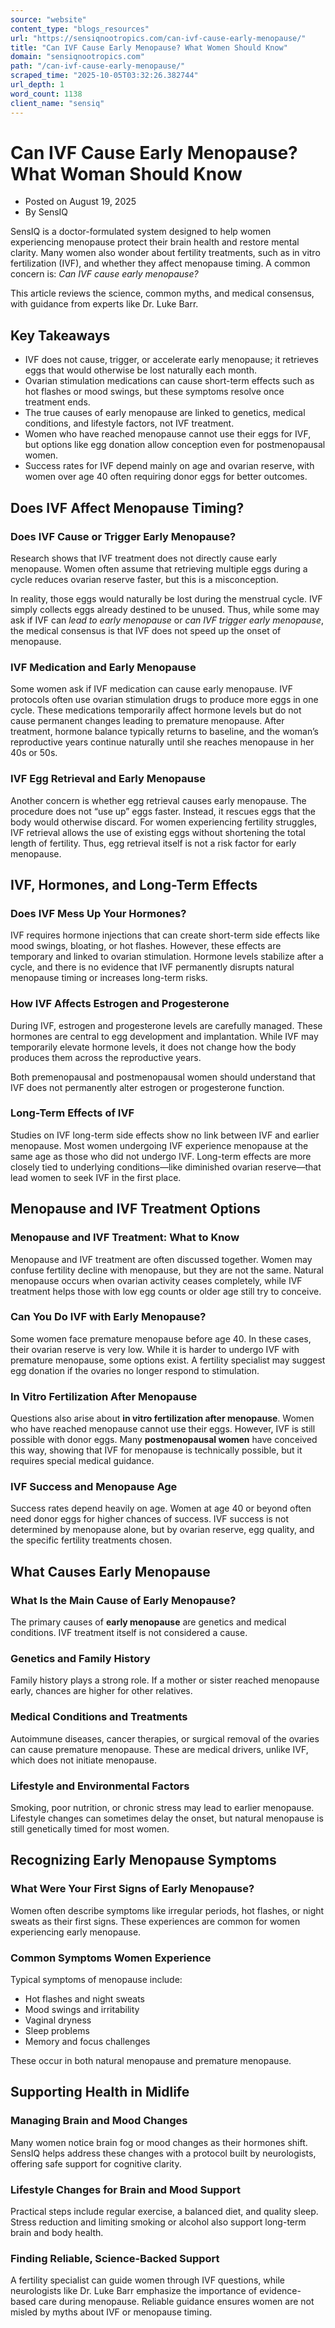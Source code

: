 ```yaml
---
source: "website"
content_type: "blogs_resources"
url: "https://sensiqnootropics.com/can-ivf-cause-early-menopause/"
title: "Can IVF Cause Early Menopause? What Women Should Know"
domain: "sensiqnootropics.com"
path: "/can-ivf-cause-early-menopause/"
scraped_time: "2025-10-05T03:32:26.382744"
url_depth: 1
word_count: 1138
client_name: "sensiq"
---
```


# Can IVF Cause Early Menopause? What Woman Should Know

*   Posted on August 19, 2025
*   By SensIQ

SensIQ is a doctor-formulated system designed to help women experiencing menopause protect their brain health and restore mental clarity. Many women also wonder about fertility treatments, such as in vitro fertilization (IVF), and whether they affect menopause timing. A common concern is: _Can IVF cause early menopause?_  

This article reviews the science, common myths, and medical consensus, with guidance from experts like Dr. Luke Barr.

## **Key Takeaways**

*   IVF does not cause, trigger, or accelerate early menopause; it retrieves eggs that would otherwise be lost naturally each month.
*   Ovarian stimulation medications can cause short-term effects such as hot flashes or mood swings, but these symptoms resolve once treatment ends.
*   The true causes of early menopause are linked to genetics, medical conditions, and lifestyle factors, not IVF treatment.
*   Women who have reached menopause cannot use their eggs for IVF, but options like egg donation allow conception even for postmenopausal women.
*   Success rates for IVF depend mainly on age and ovarian reserve, with women over age 40 often requiring donor eggs for better outcomes.

## **Does IVF Affect Menopause Timing?**

### **Does IVF Cause or Trigger Early Menopause?**

Research shows that IVF treatment does not directly cause early menopause. Women often assume that retrieving multiple eggs during a cycle reduces ovarian reserve faster, but this is a misconception.  

In reality, those eggs would naturally be lost during the menstrual cycle. IVF simply collects eggs already destined to be unused. Thus, while some may ask if IVF can _lead to early menopause_ or _can IVF trigger early menopause_, the medical consensus is that IVF does not speed up the onset of menopause.

### **IVF Medication and Early Menopause**

Some women ask if IVF medication can cause early menopause. IVF protocols often use ovarian stimulation drugs to produce more eggs in one cycle. These medications temporarily affect hormone levels but do not cause permanent changes leading to premature menopause. After treatment, hormone balance typically returns to baseline, and the woman’s reproductive years continue naturally until she reaches menopause in her 40s or 50s.

### **IVF Egg Retrieval and Early Menopause**

Another concern is whether egg retrieval causes early menopause. The procedure does not “use up” eggs faster. Instead, it rescues eggs that the body would otherwise discard. For women experiencing fertility struggles, IVF retrieval allows the use of existing eggs without shortening the total length of fertility. Thus, egg retrieval itself is not a risk factor for early menopause.

## **IVF, Hormones, and Long-Term Effects**

### **Does IVF Mess Up Your Hormones?**

IVF requires hormone injections that can create short-term side effects like mood swings, bloating, or hot flashes. However, these effects are temporary and linked to ovarian stimulation. Hormone levels stabilize after a cycle, and there is no evidence that IVF permanently disrupts natural menopause timing or increases long-term risks.

### **How IVF Affects Estrogen and Progesterone**

During IVF, estrogen and progesterone levels are carefully managed. These hormones are central to egg development and implantation. While IVF may temporarily elevate hormone levels, it does not change how the body produces them across the reproductive years.  

Both premenopausal and postmenopausal women should understand that IVF does not permanently alter estrogen or progesterone function.

### **Long-Term Effects of IVF**

Studies on IVF long-term side effects show no link between IVF and earlier menopause. Most women undergoing IVF experience menopause at the same age as those who did not undergo IVF. Long-term effects are more closely tied to underlying conditions—like diminished ovarian reserve—that lead women to seek IVF in the first place.

## **Menopause and IVF Treatment Options**

### **Menopause and IVF Treatment: What to Know**

Menopause and IVF treatment are often discussed together. Women may confuse fertility decline with menopause, but they are not the same. Natural menopause occurs when ovarian activity ceases completely, while IVF treatment helps those with low egg counts or older age still try to conceive.

### **Can You Do IVF with Early Menopause?**

Some women face premature menopause before age 40. In these cases, their ovarian reserve is very low. While it is harder to undergo IVF with premature menopause, some options exist. A fertility specialist may suggest egg donation if the ovaries no longer respond to stimulation.

### **In Vitro Fertilization After Menopause**

Questions also arise about **in vitro fertilization after menopause**. Women who have reached menopause cannot use their eggs. However, IVF is still possible with donor eggs. Many **postmenopausal women** have conceived this way, showing that IVF for menopause is technically possible, but it requires special medical guidance.

### **IVF Success and Menopause Age**

Success rates depend heavily on age. Women at age 40 or beyond often need donor eggs for higher chances of success. IVF success is not determined by menopause alone, but by ovarian reserve, egg quality, and the specific fertility treatments chosen.

## **What Causes Early Menopause**

### **What Is the Main Cause of Early Menopause?**

The primary causes of **early menopause** are genetics and medical conditions. IVF treatment itself is not considered a cause.

### **Genetics and Family History**

Family history plays a strong role. If a mother or sister reached menopause early, chances are higher for other relatives.

### **Medical Conditions and Treatments**

Autoimmune diseases, cancer therapies, or surgical removal of the ovaries can cause premature menopause. These are medical drivers, unlike IVF, which does not initiate menopause.

### **Lifestyle and Environmental Factors**

Smoking, poor nutrition, or chronic stress may lead to earlier menopause. Lifestyle changes can sometimes delay the onset, but natural menopause is still genetically timed for most women.

## **Recognizing Early Menopause Symptoms**

### **What Were Your First Signs of Early Menopause?**

Women often describe symptoms like irregular periods, hot flashes, or night sweats as their first signs. These experiences are common for women experiencing early menopause.

### **Common Symptoms Women Experience**

Typical symptoms of menopause include:

*   Hot flashes and night sweats
*   Mood swings and irritability
*   Vaginal dryness
*   Sleep problems
*   Memory and focus challenges

These occur in both natural menopause and premature menopause.

## **Supporting Health in Midlife**

### **Managing Brain and Mood Changes**

Many women notice brain fog or mood changes as their hormones shift. SensIQ helps address these changes with a protocol built by neurologists, offering safe support for cognitive clarity.

### **Lifestyle Changes for Brain and Mood Support**

Practical steps include regular exercise, a balanced diet, and quality sleep. Stress reduction and limiting smoking or alcohol also support long-term brain and body health.

### **Finding Reliable, Science-Backed Support**

A fertility specialist can guide women through IVF questions, while neurologists like Dr. Luke Barr emphasize the importance of evidence-based care during menopause. Reliable guidance ensures women are not misled by myths about IVF or menopause timing.